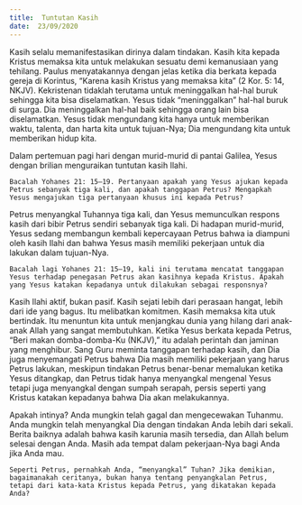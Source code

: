 ```yaml
---
title:  Tuntutan Kasih
date:  23/09/2020
---
```


Kasih selalu memanifestasikan dirinya dalam tindakan. Kasih kita kepada Kristus memaksa kita untuk melakukan sesuatu demi kemanusiaan yang tehilang. Paulus menyatakannya dengan jelas ketika dia berkata kepada gereja di Korintus, “Karena kasih Kristus yang memaksa kita” (2 Kor. 5: 14, NKJV). Kekristenan tidaklah terutama untuk meninggalkan hal-hal buruk sehingga kita bisa diselamatkan. Yesus tidak “meninggalkan” hal-hal buruk di surga. Dia meninggalkan hal-hal baik sehingga orang lain bisa diselamatkan. Yesus tidak mengundang kita hanya untuk memberikan waktu, talenta, dan harta kita untuk tujuan-Nya; Dia mengundang kita untuk memberikan hidup kita.

Dalam pertemuan pagi hari dengan murid-murid di pantai Galilea, Yesus dengan brilian menguraikan tuntutan kasih Ilahi.

`Bacalah Yohanes 21: 15–19. Pertanyaan apakah yang Yesus ajukan kepada Petrus sebanyak tiga kali, dan apakah tanggapan Petrus? Mengapkah Yesus mengajukan tiga pertanyaan khusus ini kepada Petrus?`

Petrus menyangkal Tuhannya tiga kali, dan Yesus memunculkan respons kasih dari bibir Petrus sendiri sebanyak tiga kali. Di hadapan murid-murid, Yesus sedang membangun kembali kepercayaan Petrus bahwa ia diampuni oleh kasih Ilahi dan bahwa Yesus masih memiliki pekerjaan untuk dia lakukan dalam tujuan-Nya.

`Bacalah lagi Yohanes 21: 15–19, kali ini terutama mencatat tanggapan Yesus terhadap penegasan Petrus akan kasihnya kepada Kristus. Apakah yang Yesus katakan kepadanya untuk dilakukan sebagai responsnya?`

Kasih Ilahi aktif, bukan pasif. Kasih sejati lebih dari perasaan hangat, lebih dari ide yang bagus. Itu melibatkan komitmen. Kasih memaksa kita utuk bertindak. Itu menuntun kita untuk menjangkau dunia yang hilang dari anak-anak Allah yang sangat membutuhkan. Ketika Yesus berkata kepada Petrus, “Beri makan domba-domba-Ku (NKJV),” itu adalah perintah dan jaminan yang menghibur. Sang Guru meminta tanggapan terhadap kasih, dan Dia juga menyemangati Petrus bahwa Dia masih memiliki pekerjaan yang harus Petrus lakukan, meskipun tindakan Petrus benar-benar memalukan ketika Yesus ditangkap, dan Petrus tidak hanya menyangkal mengenal Yesus tetapi juga menyangkal dengan sumpah serapah, persis seperti yang Kristus katakan kepadanya bahwa Dia akan melakukannya.

Apakah intinya? Anda mungkin telah gagal dan mengecewakan Tuhanmu. Anda mungkin telah menyangkal Dia dengan tindakan Anda lebih dari sekali. Berita baiknya adalah bahwa kasih karunia masih tersedia, dan Allah belum selesai dengan Anda. Masih ada tempat dalam pekerjaan-Nya bagi Anda jika Anda mau.

`Seperti Petrus, pernahkah Anda, “menyangkal” Tuhan? Jika demikian, bagaimanakah ceritanya, bukan hanya tentang penyangkalan Petrus, tetapi dari kata-kata Kristus kepada Petrus, yang dikatakan kepada Anda?`